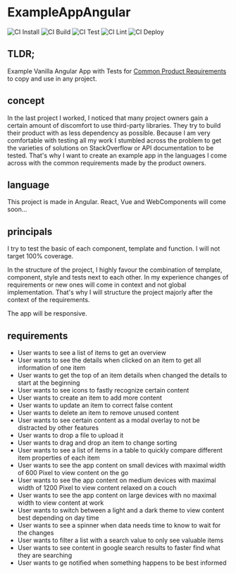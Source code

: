 # ExampleAppAngular

![CI Install](https://github.com/mafo5/exampleAppAngular/workflows/NodeJS%20Continuous%20Integration%20Install/badge.svg)
![CI Build](https://github.com/mafo5/exampleAppAngular/workflows/NodeJS%20Continuous%20Integration%20Build/badge.svg)
![CI Test](https://github.com/mafo5/exampleAppAngular/workflows/NodeJS%20Continuous%20Integration%20Test/badge.svg)
![CI Lint](https://github.com/mafo5/exampleAppAngular/workflows/NodeJS%20Continuous%20Integration%20Lint/badge.svg)
![CI Deploy](https://github.com/mafo5/exampleAppAngular/workflows/NodeJS%20Continuous%20Integration%20Deploy%20to%20GitHub%20Pages/badge.svg?branch=master)

## TLDR;
Example Vanilla Angular App with Tests for [Common Product Requirements](#requirements) to copy and use in any project.

## concept
In the last project I worked, I noticed that many project owners gain a certain amount of discomfort to use third-party libraries. They try to build their product with as less dependency as possible. Because I am very comfortable with testing all my work I stumbled across the problem to get the varieties of solutions on StackOverflow or API documentation to be tested. That's why I want to create an example app in the languages I come across with the common requirements made by the product owners.

## language
This project is made in Angular. React, Vue and WebComponents will come soon...

## principals
I try to test the basic of each component, template and function. I will not target 100% coverage.

In the structure of the project, I highly favour the combination of template, component, style and tests next to each other. In my experience changes of requirements or new ones will come in context and not global implementation. That's why I will structure the project majorly after the context of the requirements.

The app will be responsive.

## requirements

* User wants to see a list of items to get an overview
* User wants to see the details when clicked on an item to get all information of one item
* User wants to get the top of an item details when changed the details to start at the beginning
* User wants to see icons to fastly recognize certain content
* User wants to create an item to add more content
* User wants to update an item to correct false content
* User wants to delete an item to remove unused content
* User wants to see certain content as a modal overlay to not be distracted by other features
* User wants to drop a file to upload it
* User wants to drag and drop an item to change sorting
* User wants to see a list of items in a table to quickly compare different item properties of each item
* User wants to see the app content on small devices with maximal width of 600 Pixel to view content on the go
* User wants to see the app content on medium devices with maximal width of 1200 Pixel to view content relaxed on a couch
* User wants to see the app content on large devices with no maximal width to view content at work
* User wants to switch between a light and a dark theme to view content best depending on day time
* User wants to see a spinner when data needs time to know to wait for the changes
* User wants to filter a list with a search value to only see valuable items
* User wants to see content in google search results to faster find what they are searching
* User wants to ge notified when something happens to be best informed
